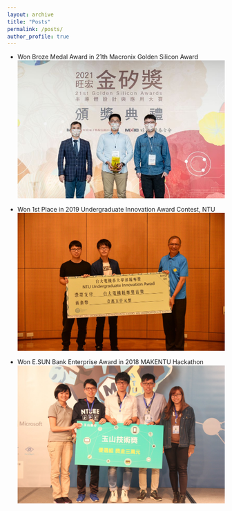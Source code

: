 ```yaml
---
layout: archive
title: "Posts"
permalink: /posts/
author_profile: true
---
```


* Won Broze Medal Award in 21th Macronix Golden Silicon Award <br/>
  <img src='/images/Post-macronix.jpg' width='600' > <br/>

* Won 1st Place in 2019 Undergraduate Innovation Award Contest, NTU <br/>
  <img src='/images/Post-genie.jpg' width='600' > <br/>

* Won E.SUN Bank Enterprise Award in 2018 MAKENTU Hackathon <br/>
  <img src='/images/Post-makentu.jpg' width='600' > <br/>